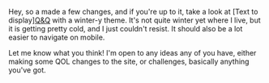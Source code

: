 Hey, so a made a few changes, and if you're up to it, take a look at [Text to display][Q&Q](https://quillandquiver.wixsite.com/quillandquiver/about) with a winter-y theme. It's not quite winter yet where I live, but it is getting pretty cold, and I just couldn't resist. It should also be a lot easier to navigate on mobile.

Let me know what you think! I'm open to any ideas any of you have, either making some QOL changes to the site, or challenges, basically anything you've got.
